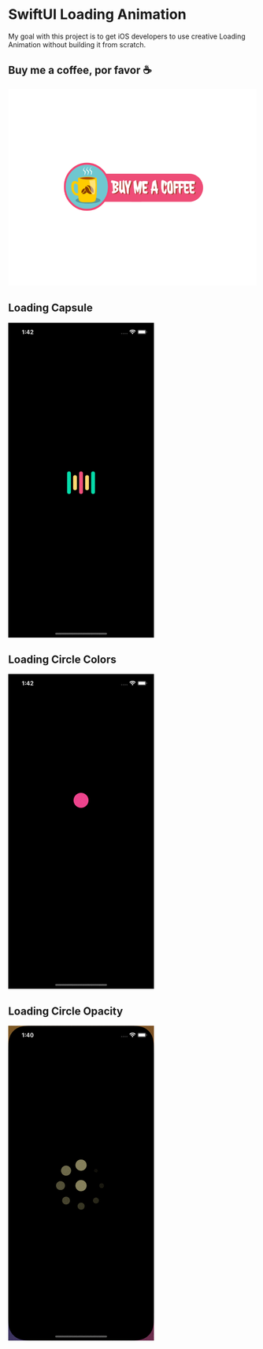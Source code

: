 # SwiftUI Loading Animation

My goal with this project is to get iOS developers to use creative Loading Animation without building it from scratch.


## Buy me a coffee, por favor ☕

<a href="https://www.buymeacoffee.com/adamkif" target="_blank"><img src="https://github.com/adam-kif/SwiftUI-Loading-Animation/blob/main/SwiftUI-Loading-Animation/BuyMeACoffee.png" alt="Buy Me A Coffee" height="400" ></a>


## Loading Capsule

![Loading Capsule](https://github.com/adam-kif/SwiftUI-Loading-Animation/blob/main/SwiftUI-Loading-Animation/LoadingCapsule.gif)


## Loading Circle Colors

![Loading Circle Colors](https://github.com/adam-kif/SwiftUI-Loading-Animation/blob/main/SwiftUI-Loading-Animation/LoadingCircleColors.gif)


## Loading Circle Opacity

![Loading Circle Opacity](https://github.com/adam-kif/SwiftUI-Loading-Animation/blob/main/SwiftUI-Loading-Animation/LoadingCircleOpacity.gif)
